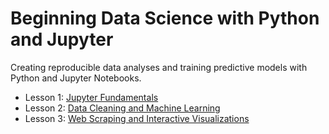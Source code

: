 # Beginning Data Science with Python and Jupyter

Creating reproducible data analyses and training predictive models with Python and Jupyter Notebooks.

 - Lesson 1: [Jupyter Fundamentals](https://github.com/agalea91/Beginning-Data-Science-with-Jupyter/blob/master/lesson-1/lesson-1-workbook.ipynb)
 - Lesson 2: [Data Cleaning and Machine Learning](https://github.com/agalea91/Beginning-Data-Science-with-Jupyter/blob/master/lesson-2/lesson-2-workbook.ipynb)
 - Lesson 3: [Web Scraping and Interactive Visualizations](https://github.com/agalea91/Beginning-Data-Science-with-Jupyter/blob/master/lesson-3/lesson-3-workbook.ipynb)
